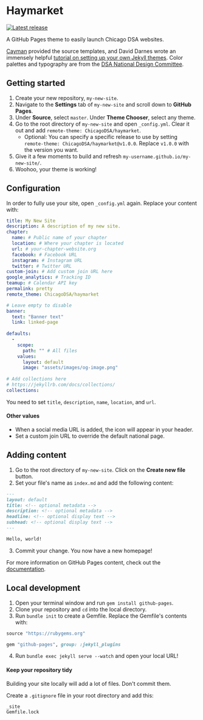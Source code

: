 # Haymarket

[![Latest release](https://img.shields.io/github/v/release/ChicagoDSA/haymarket)](https://github.com/ChicagoDSA/haymarket/releases/latest)

A GitHub Pages theme to easily launch Chicago DSA websites.

[Cayman](https://github.com/pages-themes/cayman) provided the source templates, and David Darnes wrote an immensely helpful [tutorial on setting up your own Jekyll themes](https://www.siteleaf.com/blog/making-your-first-jekyll-theme-part-1/). Color palettes and typography are from the [DSA National Design Committee](https://design.dsausa.org/).

## Getting started

1. Create your new repository, `my-new-site`.
2. Navigate to the **Settings** tab of `my-new-site` and scroll down to **GitHub Pages**.
3. Under **Source**, select `master`. Under **Theme Chooser**, select any theme.
4. Go to the root directory of `my-new-site` and open `_config.yml`. Clear it out and add `remote-theme: ChicagoDSA/haymarket`.
    - Optional: You can specify a specific release to use by setting `remote-theme: ChicagoDSA/haymarket@v1.0.0`. Replace `v1.0.0` with the version you want.
5. Give it a few moments to build and refresh `my-username.github.io/my-new-site/`.
6. Woohoo, your theme is working!

## Configuration

In order to fully use your site, open `_config.yml` again. Replace your content with:

```yaml
title: My New Site
description: A description of my new site.
chapter:
  name: # Public name of your chapter
  location: # Where your chapter is located
  url: # your-chapter-website.org
  facebook: # Facebook URL
  instagram: # Instagram URL
  twitter: # Twitter URL
custom-join: # Add custom join URL here
google_analytics: # Tracking ID
teamup: # Calendar API key
permalink: pretty
remote_theme: ChicagoDSA/haymarket

# Leave empty to disable
banner:
  text: "Banner text"
  link: linked-page
  
defaults:
  -
    scope:
      path: "" # All files
    values:
      layout: default
      image: "assets/images/og-image.png"
  
# Add collections here
# https://jekyllrb.com/docs/collections/
collections:
```

You need to set `title`, `description`, `name`, `location`, and `url`. 
#### Other values
- When a social media URL is added, the icon will appear in your header.
- Set a custom join URL to override the default national page.
 
## Adding content
 
1. Go to the root directory of `my-new-site`. Click on the **Create new file** button.
2. Set your file's name as `index.md` and add the following content:

```markdown
---
layout: default
title: <!-- optional metadata -->
description: <!-- optional metadata -->
headline: <!-- optional display text -->
subhead: <!-- optional display text -->
---

Hello, world!
```
3. Commit your change. You now have a new homepage!

For more information on GitHub Pages content, check out the [documentation](https://help.github.com/en/github/working-with-github-pages/adding-content-to-your-github-pages-site-using-jekyll).

## Local development

1. Open your terminal window and run `gem install github-pages`.
2. Clone your repository and `cd` into the local directory.
3. Run `bundle init` to create a Gemfile. Replace the Gemfile's contents with:

```ruby
source "https://rubygems.org"

gem "github-pages", group: :jekyll_plugins
```

4. Run `bundle exec jekyll serve --watch` and open your local URL!

#### Keep your repository tidy
Building your site locally will add a lot of files. Don't commit them. 

Create a `.gitignore` file in your root directory and add this:

```
_site
Gemfile.lock
```
